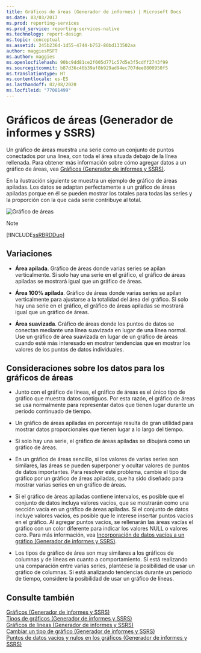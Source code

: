 ```yaml
---
title: Gráficos de áreas (Generador de informes) | Microsoft Docs
ms.date: 03/03/2017
ms.prod: reporting-services
ms.prod_service: reporting-services-native
ms.technology: report-design
ms.topic: conceptual
ms.assetid: 245b236d-1d55-4744-b752-80bd133502aa
author: maggiesMSFT
ms.author: maggies
ms.openlocfilehash: 90bc9dd81ce2f005d771c57d5e3f5cdff2743f99
ms.sourcegitcommit: b87d36c46b39af8b929ad94ec707dee8800950f5
ms.translationtype: HT
ms.contentlocale: es-ES
ms.lasthandoff: 02/08/2020
ms.locfileid: "77081499"
---
```

# <a name="area-charts-report-builder-and-ssrs"></a>Gráficos de áreas (Generador de informes y SSRS)
  Un gráfico de áreas muestra una serie como un conjunto de puntos conectados por una línea, con toda el área situada debajo de la línea rellenada. Para obtener más información sobre cómo agregar datos a un gráfico de áreas, vea [Gráficos &#40;Generador de informes y SSRS&#41;](../../reporting-services/report-design/charts-report-builder-and-ssrs.md).  
  
 En la ilustración siguiente se muestra un ejemplo de gráfico de áreas apiladas. Los datos se adaptan perfectamente a un gráfico de áreas apiladas porque en él se pueden mostrar los totales para todas las series y la proporción con la que cada serie contribuye al total.  
  
 ![Gráfico de áreas](../../reporting-services/report-design/media/areachart.gif "Gráfico de áreas")  
  
> [!NOTE]  
>  [!INCLUDE[ssRBRDDup](../../includes/ssrbrddup-md.md)]  
  
## <a name="variations"></a>Variaciones  
  
-   **Área apilada**. Gráfico de áreas donde varias series se apilan verticalmente. Si solo hay una serie en el gráfico, el gráfico de áreas apiladas se mostrará igual que un gráfico de áreas.  
  
-   **Área 100% apilada**. Gráfico de áreas donde varias series se apilan verticalmente para ajustarse a la totalidad del área del gráfico. Si solo hay una serie en el gráfico, el gráfico de áreas apiladas se mostrará igual que un gráfico de áreas.  
  
-   **Área suavizada**. Gráfico de áreas donde los puntos de datos se conectan mediante una línea suavizada en lugar de una línea normal. Use un gráfico de área suavizada en lugar de un gráfico de áreas cuando esté más interesado en mostrar tendencias que en mostrar los valores de los puntos de datos individuales.  
  
## <a name="data-considerations-for-area-charts"></a>Consideraciones sobre los datos para los gráficos de áreas  
  
-   Junto con el gráfico de líneas, el gráfico de áreas es el único tipo de gráfico que muestra datos contiguos. Por esta razón, el gráfico de áreas se usa normalmente para representar datos que tienen lugar durante un período continuado de tiempo.  
  
-   Un gráfico de áreas apiladas en porcentaje resulta de gran utilidad para mostrar datos proporcionales que tienen lugar a lo largo del tiempo.  
  
-   Si solo hay una serie, el gráfico de áreas apiladas se dibujará como un gráfico de áreas.  
  
-   En un gráfico de áreas sencillo, si los valores de varias series son similares, las áreas se pueden superponer y ocultar valores de puntos de datos importantes. Para resolver este problema, cambie el tipo de gráfico por un gráfico de áreas apiladas, que ha sido diseñado para mostrar varias series en un gráfico de áreas.  
  
-   Si el gráfico de áreas apiladas contiene intervalos, es posible que el conjunto de datos incluya valores vacíos, que se mostrarán como una sección vacía en un gráfico de áreas apiladas. Si el conjunto de datos incluye valores vacíos, es posible que le interese insertar puntos vacíos en el gráfico. Al agregar puntos vacíos, se rellenarán las áreas vacías el gráfico con un color diferente para indicar los valores NULL o valores cero. Para más información, vea [Incorporación de datos vacíos a un gráfico &#40;Generador de informes y SSRS&#41;](../../reporting-services/report-design/add-empty-points-to-a-chart-report-builder-and-ssrs.md).  
  
-   Los tipos de gráfico de área son muy similares a los gráficos de columnas y de líneas en cuanto a comportamiento. Si está realizando una comparación entre varias series, plantéese la posibilidad de usar un gráfico de columnas. Si está analizando tendencias durante un período de tiempo, considere la posibilidad de usar un gráfico de líneas.  
  
## <a name="see-also"></a>Consulte también  
 [Gráficos &#40;Generador de informes y SSRS&#41;](../../reporting-services/report-design/charts-report-builder-and-ssrs.md)   
 [Tipos de gráficos &#40;Generador de informes y SSRS&#41;](../../reporting-services/report-design/chart-types-report-builder-and-ssrs.md)   
 [Gráficos de líneas &#40;Generador de informes y SSRS&#41;](../../reporting-services/report-design/line-charts-report-builder-and-ssrs.md)   
 [Cambiar un tipo de gráfico &#40;Generador de informes y SSRS&#41;](../../reporting-services/report-design/change-a-chart-type-report-builder-and-ssrs.md)   
 [Puntos de datos vacíos y nulos en los gráficos &#40;Generador de informes y SSRS&#41;](../../reporting-services/report-design/empty-and-null-data-points-in-charts-report-builder-and-ssrs.md)  
  
  
